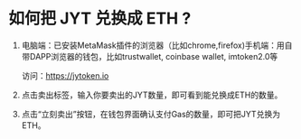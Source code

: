 # 如何把 JYT 兑换成 ETH ?

1. 电脑端：已安装MetaMask插件的浏览器（比如chrome,firefox)手机端：用自带DAPP浏览器的钱包，比如trustwallet, coinbase wallet, imtoken2.0等

   访问：https://jytoken.io

2. 点击卖出标签，输入你要卖出的JYT数量，即可看到能兑换成ETH的数量。

3. 点击“立刻卖出”按钮，在钱包界面确认支付Gas的数量，即可把JYT兑换为ETH。





